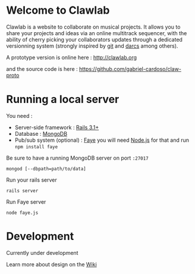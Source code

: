 # Welcome to Clawlab

Clawlab is a website to collaborate on musical projects.
It allows you to share your projects and ideas via an online multitrack
sequencer, with the ability of cherry picking your collaborators updates through
a dedicated versionning system (strongly inspired by [git](http://git-scm.com) 
and [darcs](http://darcs.net) among others).

A prototype version is online here : http://clawlab.org

and the source code is here : https://github.com/gabriel-cardoso/claw-proto

# Running a local server

You need :

- Server-side framework : [Rails 3.1+](http://rubyonrails.org/)
- Database : [MongoDB](http://www.mongodb.org/)
- Pub/sub system (optional) : [Faye](http://faye.jcoglan.com/) you will need 
  [Node.js](http://nodejs.org/) for that and run `npm install faye`

Be sure to have a running MongoDB server on port `:27017`

```
mongod [--dbpath=path/to/data]
```

Run your rails server

```
rails server
```

Run Faye server

```
node faye.js
```

# Development

Currently under development

Learn more about design on the [Wiki](https://github.com/gabriel-cardoso/clawlab/wiki)